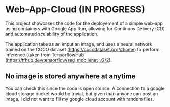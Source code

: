 # Web-App-Cloud (IN PROGRESS)
This project showcases the code for the deployement of a simple web-app using containers with Google App Run, allowing for Continuos Delivery (CD) and automated scalability of the application. 

The application take as an imput an image, and uses a neural network trained on the COCO dataset (https://cocodataset.org/#home) to perform inference (taken from TensorflowHub (https://tfhub.dev/tensorflow/ssd_mobilenet_v2/2). 

## No image is stored anywhere at anytime
You can check this since the code is open source. A connection to a google cloud storage bucket would be trivial, but given than anyone can post an image, I did not want to fill my google cloud account with random files.
